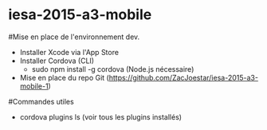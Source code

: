 # iesa-2015-a3-mobile

#Mise en place de l'environnement dev.

- Installer Xcode via l'App Store
- Installer Cordova (CLI)
	- sudo npm install -g cordova (Node.js nécessaire)
- Mise en place du repo Git (https://github.com/ZacJoestar/iesa-2015-a3-mobile-1)

#Commandes utiles
- cordova plugins ls (voir tous les plugins installés)
